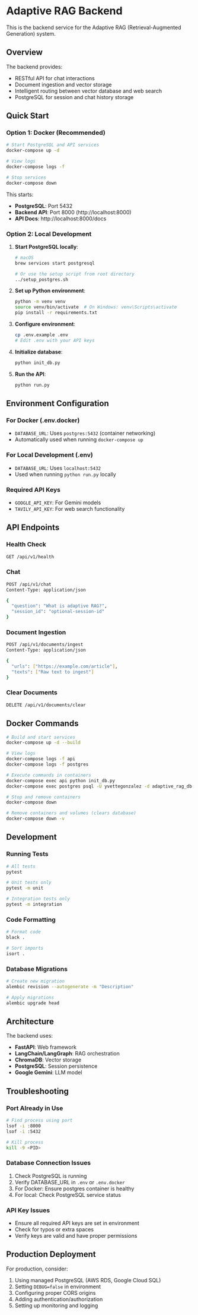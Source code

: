 # Adaptive RAG Backend

This is the backend service for the Adaptive RAG (Retrieval-Augmented Generation) system.

## Overview

The backend provides:
- RESTful API for chat interactions
- Document ingestion and vector storage
- Intelligent routing between vector database and web search
- PostgreSQL for session and chat history storage

## Quick Start

### Option 1: Docker (Recommended)

```bash
# Start PostgreSQL and API services
docker-compose up -d

# View logs
docker-compose logs -f

# Stop services
docker-compose down
```

This starts:
- **PostgreSQL**: Port 5432
- **Backend API**: Port 8000 (http://localhost:8000)
- **API Docs**: http://localhost:8000/docs

### Option 2: Local Development

1. **Start PostgreSQL locally**:
   ```bash
   # macOS
   brew services start postgresql
   
   # Or use the setup script from root directory
   ../setup_postgres.sh
   ```

2. **Set up Python environment**:
   ```bash
   python -m venv venv
   source venv/bin/activate  # On Windows: venv\Scripts\activate
   pip install -r requirements.txt
   ```

3. **Configure environment**:
   ```bash
   cp .env.example .env
   # Edit .env with your API keys
   ```

4. **Initialize database**:
   ```bash
   python init_db.py
   ```

5. **Run the API**:
   ```bash
   python run.py
   ```

## Environment Configuration

### For Docker (.env.docker)
- `DATABASE_URL`: Uses `postgres:5432` (container networking)
- Automatically used when running `docker-compose up`

### For Local Development (.env)
- `DATABASE_URL`: Uses `localhost:5432`
- Used when running `python run.py` locally

### Required API Keys
- `GOOGLE_API_KEY`: For Gemini models
- `TAVILY_API_KEY`: For web search functionality

## API Endpoints

### Health Check
```bash
GET /api/v1/health
```

### Chat
```bash
POST /api/v1/chat
Content-Type: application/json

{
  "question": "What is adaptive RAG?",
  "session_id": "optional-session-id"
}
```

### Document Ingestion
```bash
POST /api/v1/documents/ingest
Content-Type: application/json

{
  "urls": ["https://example.com/article"],
  "texts": ["Raw text to ingest"]
}
```

### Clear Documents
```bash
DELETE /api/v1/documents/clear
```

## Docker Commands

```bash
# Build and start services
docker-compose up -d --build

# View logs
docker-compose logs -f api
docker-compose logs -f postgres

# Execute commands in containers
docker-compose exec api python init_db.py
docker-compose exec postgres psql -U yvettegonzalez -d adaptive_rag_db

# Stop and remove containers
docker-compose down

# Remove containers and volumes (clears database)
docker-compose down -v
```

## Development

### Running Tests
```bash
# All tests
pytest

# Unit tests only
pytest -m unit

# Integration tests only
pytest -m integration
```

### Code Formatting
```bash
# Format code
black .

# Sort imports
isort .
```

### Database Migrations
```bash
# Create new migration
alembic revision --autogenerate -m "Description"

# Apply migrations
alembic upgrade head
```

## Architecture

The backend uses:
- **FastAPI**: Web framework
- **LangChain/LangGraph**: RAG orchestration
- **ChromaDB**: Vector storage
- **PostgreSQL**: Session persistence
- **Google Gemini**: LLM model

## Troubleshooting

### Port Already in Use
```bash
# Find process using port
lsof -i :8000
lsof -i :5432

# Kill process
kill -9 <PID>
```

### Database Connection Issues
1. Check PostgreSQL is running
2. Verify DATABASE_URL in `.env` or `.env.docker`
3. For Docker: Ensure postgres container is healthy
4. For local: Check PostgreSQL service status

### API Key Issues
- Ensure all required API keys are set in environment
- Check for typos or extra spaces
- Verify keys are valid and have proper permissions

## Production Deployment

For production, consider:
1. Using managed PostgreSQL (AWS RDS, Google Cloud SQL)
2. Setting `DEBUG=false` in environment
3. Configuring proper CORS origins
4. Adding authentication/authorization
5. Setting up monitoring and logging
